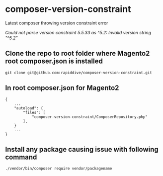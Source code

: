 # composer-version-constraint
Latest composer throwing version constraint error 

*Could not parse version constraint 5.5.33 as ^5.2: Invalid version string "^5.2"*

## Clone the repo to root folder where Magento2 root composer.json is installed
```shell script
git clone git@github.com:rapiddive/composer-version-constraint.git
```

## In root composer.json for Magento2
```composer log
{
    ...
    "autoload": {
        "files": [
            "composer-version-constraint/ComposerRepository.php"
        ],
    }
    ...
}
```

## Install any package causing issue with following command
```shell script
./vendor/bin/composer require vendor/packagename
```

